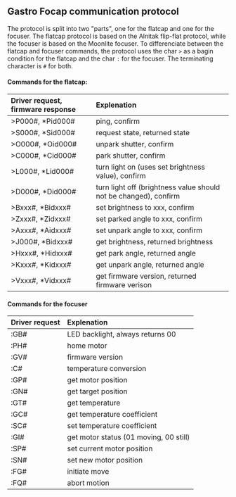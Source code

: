 ## Gastro Focap communication protocol

The protocol is split into two "parts", one for the flatcap and one for the focuser. The flatcap protocol is based on the Alnitak flip-flat protocol, while the focuser is based on the Moonlite focuser. To differenciate between the flatcap and focuser commands, the protocol uses the char `>` as a bagin condition for the flatcap and the char `:` for the focuser. The terminating character is `#` for both.

#### Commands for the flatcap:

| Driver request, firmware response		| Explenation
| :-									| :-
| >P000#, *Pid000#						| ping, confirm
| >S000#, *Sid000#						| request state, returned state
| >O000#, *Oid000#						| unpark shutter, confirm
| >C000#, *Cid000#						| park shutter, confirm
| >L000#, *Lid000#						| turn light on (uses set brightness value), confirm
| >D000#, *Did000#						| turn light off (brightness value should not be changed), confirm
| >Bxxx#, *Bidxxx#						| set brightness to xxx, confirm
| >Zxxx#, *Zidxxx#						| set parked angle to xxx, confirm
| >Axxx#, *Aidxxx#						| set unpark angle to xxx, confirm
| >J000#, *Bidxxx#						| get brightness, returned brightness
| >Hxxx#, *Hidxxx#						| get park angle, returned angle
| >Kxxx#, *Kidxxx#						| get unpark angle, returned angle
| >Vxxx#, *Vidxxx#						| get firmware version, returned firmware verison

#### Commands for the focuser

| Driver request						| Explenation
| :-									| :-
| :GB#									| LED backlight, always returns 00
| :PH#									| home motor
| :GV#									| firmware version
| :C#									| temperature conversion
| :GP#									| get motor position
| :GN#									| get target position
| :GT#									| get temperature
| :GC#									| get temperature coefficient
| :SC#									| set temperature coefficient
| :GI#									| get motor status (01 moving, 00 still)
| :SP#									| set current motor position
| :SN#									| set new motor position
| :FG#									| initiate move
| :FQ#									| abort motion